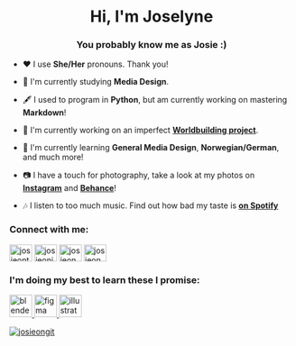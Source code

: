 
<h1 align="center">Hi, I'm Joselyne</h1>
<h3 align="center">You probably know me as Josie :)</h3>




- ❤️ I use **She/Her** pronouns. Thank you!

- 🌱 I'm currently studying **Media Design**.

- 🖋️ I used to program in **Python**, but am currently working on mastering **Markdown**!

- 🔭 I'm currently working on an imperfect **[Worldbuilding project](https://github.com/JosieOnGit/Luniks)**.

- 🌱 I'm currently learning **General Media Design**, **Norwegian/German**, and much more!

- 📷 I have a touch for photography, take a look at my photos on **[Instagram](https://www.instagram.com/josieoninsta/)** and **[Behance](https://www.behance.net/JosieOnBE)**!

- 🎶 I listen to too much music. Find out how bad my taste is **[on Spotify](https://open.spotify.com/user/dj_thunderbolt)**


<h3 align="left">Connect with me:</h3>
<p align="left">
<a href="https://twitter.com/josieontw" target="blank"><img align="center" src="https://raw.githubusercontent.com/rahuldkjain/github-profile-readme-generator/master/src/images/icons/Social/twitter.svg" alt="josieontw" height="30" width="40" /></a>
<a href="https://instagram.com/josieoninsta" target="blank"><img align="center" src="https://raw.githubusercontent.com/rahuldkjain/github-profile-readme-generator/master/src/images/icons/Social/instagram.svg" alt="josieoninsta" height="30" width="40" /></a>
<a href="https://www.behance.net/josieonbe" target="blank"><img align="center" src="https://raw.githubusercontent.com/rahuldkjain/github-profile-readme-generator/master/src/images/icons/Social/behance.svg" alt="josieonbe" height="30" width="40" /></a>
<a href="https://www.youtube.com/c/josieonyt" target="blank"><img align="center" src="https://raw.githubusercontent.com/rahuldkjain/github-profile-readme-generator/master/src/images/icons/Social/youtube.svg" alt="josieonyt" height="30" width="40" /></a>
</p>

<h3 align="left">I'm doing my best to learn these I promise:</h3>
<p align="left"> <a href="https://www.blender.org/" target="_blank" rel="noreferrer"> <img src="https://download.blender.org/branding/community/blender_community_badge_white.svg" alt="blender" width="40" height="40"/> </a> <a href="https://www.figma.com/" target="_blank" rel="noreferrer"> <img src="https://www.vectorlogo.zone/logos/figma/figma-icon.svg" alt="figma" width="40" height="40"/> </a> <a href="https://www.adobe.com/in/products/illustrator.html" target="_blank" rel="noreferrer"> <img src="https://www.vectorlogo.zone/logos/adobe_illustrator/adobe_illustrator-icon.svg" alt="illustrator" width="40" height="40"/>

<p><img align="center" src="https://github-readme-streak-stats.herokuapp.com?user=josieongit&theme=material-palenight" alt="josieongit" /></p>
